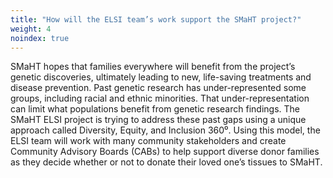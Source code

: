 ```yaml
---
title: "How will the ELSI team’s work support the SMaHT project?"
weight: 4
noindex: true
---
```


SMaHT hopes that families everywhere will benefit from the project’s genetic discoveries, ultimately leading to new, life-saving treatments and disease prevention. Past genetic research has under-represented some groups, including racial and ethnic minorities. That under-representation can limit what populations benefit from genetic research findings. The SMaHT ELSI project is trying to address these past gaps using a unique approach called Diversity, Equity, and Inclusion 360⁰. Using this model, the ELSI team will work with many community stakeholders and create Community Advisory Boards (CABs) to help support diverse donor families as they decide whether or not to donate their loved one’s tissues to SMaHT.
